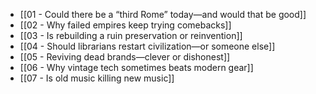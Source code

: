 - [[01 - Could there be a “third Rome” today—and would that be good]]
- [[02 - Why failed empires keep trying comebacks]]
- [[03 - Is rebuilding a ruin preservation or reinvention]]
- [[04 - Should librarians restart civilization—or someone else]]
- [[05 - Reviving dead brands—clever or dishonest]]
- [[06 - Why vintage tech sometimes beats modern gear]]
- [[07 - Is old music killing new music]]